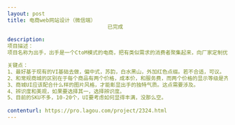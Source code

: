 ```yaml
---                
layout: post       
title: 电商web网站设计（微信端）
                                已完成
           
description: 
项目描述：
项目名称为出手，出手是一个CtoM模式的电商，把有类似需求的消费者聚集起来，向厂家定制优质产品。对标网易严选。现在需要设计微信web的界面风格和布局（约10个主页面）。

关键点：
1、最好基于现有的VI基础去做，偏中式，苏韵，白水黑山，外加红色点缀。若不合适，可议。
2、和常规商城的区别在于每个商品有两个价格，成本价，和服务费，而两个价格的显示等级是齐平的，不存在主次。
3、商城UI应该配合什么样的图片风格，才能彰显出手的独特气质。这点需要涉及。
4、辨识度和美观，如果要选择其一，选择辨识度。
5、目前的SKU不多，10-20个，UI要考虑如何显得丰满，没那么空。
     
contenturl: https://pro.lagou.com/project/2324.html      
---                 
```

